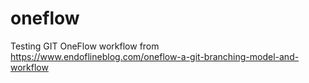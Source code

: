 # oneflow
Testing GIT OneFlow workflow from https://www.endoflineblog.com/oneflow-a-git-branching-model-and-workflow
